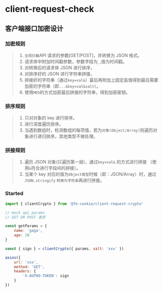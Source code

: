 # client-request-check

## 客户端接口加密设计

### 加密规则

> 1. `全局拦截`API 请求的参数[GET/POST]，并转换为 JSON 格式。
> 2. 请求体中附加时间戳参数，参数字段为`_`,值为时间戳。
> 3. 对转换后的请求体 JSON 进行排序，
> 4. 对排序好的 JSON 进行字符串拼接，
> 5. 拼接好的字符串（通过`key=val&`）最后再附加上固定盐值得到最后需要加密的字符串（即`...&key=val&salt`）。
> 6. 使用`MD5`的方式加密最后拼接的字符串，得到加密密钥。

### 排序规则

> 1. 只对对象的 key 进行排序。
> 2. 进行深度遍历排序。
> 3. 当遇到数组时，检测数组的每项值，若为`对象(Object/Array)`则遍历对象进行递归排序，其他类型不做处理。

### 拼接规则

> 1. 遍历 JSON 对象(只遍历第一层)，通过`key=val&` 的方式进行拼接 （使用`&`符合进行字段间的拼接）。
> 2. 当某个 key 对应的值为`Object类型`时候（即：JSON/Array）时，通过`JSON.stringify` `转换为字符串`再进行拼接。

### Started

```javascript
import { clientCrypto } from '@fe-cookie/client-request-crypto'

// mock api params
// GET OR POST 请求

const getParams = {
	name: 'gaga',
	age: 20
}

const { sign } = clientCrypto({ params, salt: 'xxx' })

axios({
	url: 'xxx',
	method: 'GET',
	headers: {
		'X-AUTHO-TOKEN': sign
	}
})
```
